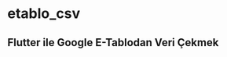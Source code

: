 # etablo_csv


## Flutter ile Google E-Tablodan Veri Çekmek

[](https://user-images.githubusercontent.com/59014749/111853268-53f38780-892b-11eb-959d-4764fd8b51cb.mp4)
